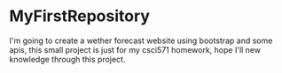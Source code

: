# MyFirstRepository

I'm going to create a wether forecast website using bootstrap and some apis, this small project is just for my csci571 homework, hope I'll new knowledge through this project.
